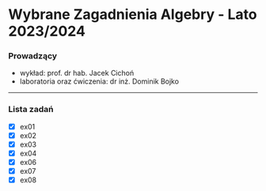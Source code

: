 # Wybrane Zagadnienia Algebry - Lato 2023/2024

### Prowadzący
- wykład: prof. dr hab. Jacek Cichoń
- laboratoria oraz ćwiczenia: dr inż. Dominik Bojko
---
### Lista zadań

- [x] ex01
- [x] ex02 
- [x] ex03 
- [x] ex04 
- [x] ex06
- [x] ex07
- [x] ex08
